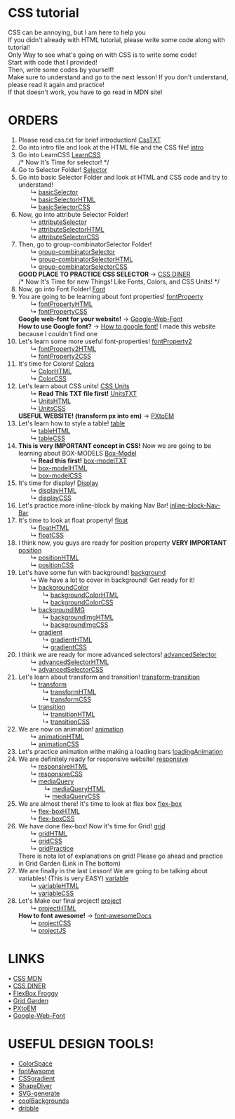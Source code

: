 # CSS tutorial
CSS can be annoying, but I am here to help you <br>
If you didn't already with HTML tutorial, please write some code along with tutorial! <br>
Only Way to see what's going on with CSS is to write some code! <br>
Start with code that I provided! <br>
Then, write some codes by yourself! <br>
Make sure to understand and go to the next lesson! If you don't understand, please read it again and practice! <br>
If that doesn't work, you have to go read in MDN site! <br>

# ORDERS
1. Please read css.txt for brief introduction! [CssTXT](https://github.com/mydolphim/CSStutorial/blob/main/css.txt) <br>
2. Go into intro file and look at the HTML file and the CSS file! [intro](https://github.com/mydolphim/CSStutorial/tree/main/intro)
3. Go into LearnCSS [LearnCSS](https://github.com/mydolphim/CSStutorial/tree/main/LearnCSS) <br>
/* Now It's Time for selector! */
4. Go to Selector Folder! [Selector](https://github.com/mydolphim/CSStutorial/tree/main/LearnCSS/Selector)
5. Go into basic Selector Folder and look at HTML and CSS code and try to understand! <br>
    &nbsp; &nbsp; &nbsp; &nbsp;↳ [basicSelector](https://github.com/mydolphim/CSStutorial/tree/main/LearnCSS/Selector/basicSelector) <br>
    &nbsp; &nbsp; &nbsp; &nbsp;↳ [basicSelectorHTML](https://github.com/mydolphim/CSStutorial/blob/main/LearnCSS/Selector/basicSelector/basicSelector.html) <br>
    &nbsp; &nbsp; &nbsp; &nbsp;↳ [basicSelectorCSS](https://github.com/mydolphim/CSStutorial/blob/main/LearnCSS/Selector/basicSelector/basicSelector.css) <br>
6. Now, go into attribute Selector Folder! <br>
    &nbsp; &nbsp; &nbsp; &nbsp;↳ [attributeSelector](https://github.com/mydolphim/CSStutorial/tree/main/LearnCSS/Selector/attributeSelector) <br>
    &nbsp; &nbsp; &nbsp; &nbsp;↳ [attributeSelectorHTML](https://github.com/mydolphim/CSStutorial/blob/main/LearnCSS/Selector/attributeSelector/attributeSelector.html) <br>
    &nbsp; &nbsp; &nbsp; &nbsp;↳ [attributeSelectorCSS](https://github.com/mydolphim/CSStutorial/blob/main/LearnCSS/Selector/attributeSelector/attributeSelector.css) <br>
7. Then, go to group-combinatorSelector Folder! <br>
    &nbsp; &nbsp; &nbsp; &nbsp;↳ [group-combinatorSelector](https://github.com/mydolphim/CSStutorial/tree/main/LearnCSS/Selector/group-combinatorSelector) <br>
    &nbsp; &nbsp; &nbsp; &nbsp;↳ [group-combinatorSelectorHTML](https://github.com/mydolphim/CSStutorial/blob/main/LearnCSS/Selector/group-combinatorSelector/group-combinatorSelector.html) <br>
    &nbsp; &nbsp; &nbsp; &nbsp;↳ [group-combinatorSelectorCSS](https://github.com/mydolphim/CSStutorial/blob/main/LearnCSS/Selector/group-combinatorSelector/group-combinatorSelector.css) <br>
**GOOD PLACE TO PRACTICE CSS SELECTOR** → [CSS DINER](https://flukeout.github.io/) <br>
/* Now It's Time for new Things! Like Fonts, Colors, and CSS Units! */ <br>
8. Now, go into Font Folder! [Font](https://github.com/mydolphim/CSStutorial/tree/main/LearnCSS/Font) <br>
9. You are going to be learning about font properties! [fontProperty](https://github.com/mydolphim/CSStutorial/tree/main/LearnCSS/Font/fontProperty) <br>
    &nbsp; &nbsp; &nbsp; &nbsp;↳ [fontPropertyHTML](https://github.com/mydolphim/CSStutorial/blob/main/LearnCSS/Font/fontProperty/fontProperty.html) <br>
    &nbsp; &nbsp; &nbsp; &nbsp;↳ [fontPropertyCSS](https://github.com/mydolphim/CSStutorial/blob/main/LearnCSS/Font/fontProperty/fontProperty.css) <br>
**Google web-font for your website!** → [Google-Web-Font](https://fonts.google.com/) <br>
**How to use Google font?** → [How to google font!](https://how-to-google-font.netlify.app/) I made this website because I couldn't find one <br>
10. Let's learn some more useful font-properties! [fontProperty2](https://github.com/mydolphim/CSStutorial/tree/main/LearnCSS/Font/fontpropety2) <br>
    &nbsp; &nbsp; &nbsp; &nbsp;↳ [fontProperty2HTML](https://github.com/mydolphim/CSStutorial/blob/main/LearnCSS/Font/fontpropety2/fontPrperty2.html) <br>
    &nbsp; &nbsp; &nbsp; &nbsp;↳ [fontProperty2CSS](https://github.com/mydolphim/CSStutorial/blob/main/LearnCSS/Font/fontpropety2/fontPrperty2.css) <br>
11. It's time for Colors! [Colors](https://github.com/mydolphim/CSStutorial/tree/main/LearnCSS/Font/color) <br>
    &nbsp; &nbsp; &nbsp; &nbsp;↳ [ColorHTML](https://github.com/mydolphim/CSStutorial/blob/main/LearnCSS/Font/color/color.html) <br>
    &nbsp; &nbsp; &nbsp; &nbsp;↳ [ColorCSS](https://github.com/mydolphim/CSStutorial/blob/main/LearnCSS/Font/color/color.css) <br>
12. Let's learn about CSS units! [CSS Units](https://github.com/mydolphim/CSStutorial/tree/main/LearnCSS/Font/units) <br>
    &nbsp; &nbsp; &nbsp; &nbsp;↳ **Read This TXT file first!** [UnitsTXT](https://github.com/mydolphim/CSStutorial/blob/main/LearnCSS/Font/units/units.txt) <br>
    &nbsp; &nbsp; &nbsp; &nbsp;↳ [UnitsHTML](https://github.com/mydolphim/CSStutorial/blob/main/LearnCSS/Font/units/units.html) <br>
    &nbsp; &nbsp; &nbsp; &nbsp;↳ [UnitsCSS](https://github.com/mydolphim/CSStutorial/blob/main/LearnCSS/Font/units/units.css) <br>
**USEFUL WEBSITE! (transform px into em)** → [PXtoEM](http://pxtoem.com/) <br>
13. Let's learn how to style a table! [table](https://github.com/mydolphim/CSStutorial/tree/main/LearnCSS/table) <br>
    &nbsp; &nbsp; &nbsp; &nbsp;↳ [tableHTML](https://github.com/mydolphim/CSStutorial/blob/main/LearnCSS/table/table.html) <br>
    &nbsp; &nbsp; &nbsp; &nbsp;↳ [tableCSS](https://github.com/mydolphim/CSStutorial/blob/main/LearnCSS/table/table.css) <br>
14. **This is very IMPORTANT concept in CSS!** Now we are going to be learning about BOX-MODELS [Box-Model](https://github.com/mydolphim/CSStutorial/tree/main/LearnCSS/box-model) <br>
    &nbsp; &nbsp; &nbsp; &nbsp;↳ **Read this first!** [box-modelTXT](https://github.com/mydolphim/CSStutorial/blob/main/LearnCSS/box-model/box-model.txt) <br>
    &nbsp; &nbsp; &nbsp; &nbsp;↳ [box-modelHTML](https://github.com/mydolphim/CSStutorial/blob/main/LearnCSS/box-model/box-model.html) <br>
    &nbsp; &nbsp; &nbsp; &nbsp;↳ [box-modelCSS](https://github.com/mydolphim/CSStutorial/blob/main/LearnCSS/box-model/box-model.css) <br>
15. It's time for display! [Display](https://github.com/mydolphim/CSStutorial/tree/main/LearnCSS/display) <br>
    &nbsp; &nbsp; &nbsp; &nbsp;↳ [displayHTML](https://github.com/mydolphim/CSStutorial/blob/main/LearnCSS/display/display.html) <br>
    &nbsp; &nbsp; &nbsp; &nbsp;↳ [displayCSS](https://github.com/mydolphim/CSStutorial/blob/main/LearnCSS/display/display.css) <br>
16. Let's practice more inline-block by making Nav Bar! [inline-block-Nav-Bar](https://github.com/mydolphim/CSStutorial/tree/main/LearnCSS/display/navbar) <br>
17. It's time to look at float property! [float](https://github.com/mydolphim/CSStutorial/tree/main/LearnCSS/float) <br>
    &nbsp; &nbsp; &nbsp; &nbsp;↳ [floatHTML](https://github.com/mydolphim/CSStutorial/blob/main/LearnCSS/float/float.html) <br>
    &nbsp; &nbsp; &nbsp; &nbsp;↳ [floatCSS](https://github.com/mydolphim/CSStutorial/blob/main/LearnCSS/float/float.css) <br>
18. I think now, you guys are ready for position property **VERY IMPORTANT** [position](https://github.com/mydolphim/CSStutorial/tree/main/LearnCSS/position) <br>
    &nbsp; &nbsp; &nbsp; &nbsp;↳ [positionHTML](https://github.com/mydolphim/CSStutorial/blob/main/LearnCSS/position/position.html) <br>
    &nbsp; &nbsp; &nbsp; &nbsp;↳ [positionCSS](https://github.com/mydolphim/CSStutorial/blob/main/LearnCSS/position/position.css) <br>
19. Let's have some fun with background! [background](https://github.com/mydolphim/CSStutorial/tree/main/LearnCSS/background) <br>
    &nbsp; &nbsp; &nbsp; &nbsp;↳ We have a lot to cover in background! Get ready for it! <br>
    &nbsp; &nbsp; &nbsp; &nbsp;↳ [backgroundColor](https://github.com/mydolphim/CSStutorial/tree/main/LearnCSS/background/background-color) <br>
        &nbsp; &nbsp; &nbsp; &nbsp;&nbsp; &nbsp; &nbsp; &nbsp;↳ [backgroundColorHTML](https://github.com/mydolphim/CSStutorial/blob/main/LearnCSS/background/background-color/backgroundColor.html) <br>
        &nbsp; &nbsp; &nbsp; &nbsp;&nbsp; &nbsp; &nbsp; &nbsp;↳ [backgroundColorCSS](https://github.com/mydolphim/CSStutorial/blob/main/LearnCSS/background/background-color/backgroundColor.css) <br>
    &nbsp; &nbsp; &nbsp; &nbsp;↳ [backgroundIMG](https://github.com/mydolphim/CSStutorial/tree/main/LearnCSS/background/backgroundImg) <br>
        &nbsp; &nbsp; &nbsp; &nbsp;&nbsp; &nbsp; &nbsp; &nbsp;↳ [backgroundImgHTML](https://github.com/mydolphim/CSStutorial/blob/main/LearnCSS/background/backgroundImg/backgroundImg.html) <br>
        &nbsp; &nbsp; &nbsp; &nbsp;&nbsp; &nbsp; &nbsp; &nbsp;↳ [backgroundImgCSS](https://github.com/mydolphim/CSStutorial/blob/main/LearnCSS/background/backgroundImg/backgroundImg.css) <br>
    &nbsp; &nbsp; &nbsp; &nbsp;↳ [gradient](https://github.com/mydolphim/CSStutorial/tree/main/LearnCSS/background/gradient) <br>
        &nbsp; &nbsp; &nbsp; &nbsp;&nbsp; &nbsp; &nbsp; &nbsp;↳ [gradientHTML](https://github.com/mydolphim/CSStutorial/blob/main/LearnCSS/background/gradient/gradient.html) <br>
        &nbsp; &nbsp; &nbsp; &nbsp;&nbsp; &nbsp; &nbsp; &nbsp;↳ [gradientCSS](https://github.com/mydolphim/CSStutorial/blob/main/LearnCSS/background/gradient/gradient.css) <br>
20. I think we are ready for more advanced selectors! [advancedSelector](https://github.com/mydolphim/CSStutorial/tree/main/LearnCSS/advancedSelectors) <br>
    &nbsp; &nbsp; &nbsp; &nbsp;↳ [advancedSelectorHTML](https://github.com/mydolphim/CSStutorial/blob/main/LearnCSS/advancedSelectors/advancedSelector.html) <br>
    &nbsp; &nbsp; &nbsp; &nbsp;↳ [advancedSelectorCSS](https://github.com/mydolphim/CSStutorial/blob/main/LearnCSS/advancedSelectors/advancedSelector.css) <br>
21. Let's learn about transform and transition! [transform-transition](https://github.com/mydolphim/CSStutorial/tree/main/LearnCSS/transform-transition) <br>
    &nbsp; &nbsp; &nbsp; &nbsp;↳ [transform](https://github.com/mydolphim/CSStutorial/tree/main/LearnCSS/transform-transition/transform) <br>
    &nbsp; &nbsp; &nbsp; &nbsp;&nbsp; &nbsp; &nbsp; &nbsp;↳ [transformHTML](https://github.com/mydolphim/CSStutorial/blob/main/LearnCSS/transform-transition/transform/transform.html) <br>
    &nbsp; &nbsp; &nbsp; &nbsp;&nbsp; &nbsp; &nbsp; &nbsp;↳ [transformCSS](https://github.com/mydolphim/CSStutorial/blob/main/LearnCSS/transform-transition/transform/transform.css) <br>
    &nbsp; &nbsp; &nbsp; &nbsp;↳ [transition](https://github.com/mydolphim/CSStutorial/tree/main/LearnCSS/transform-transition/transition) <br>
    &nbsp; &nbsp; &nbsp; &nbsp;&nbsp; &nbsp; &nbsp; &nbsp;↳ [transitionHTML](https://github.com/mydolphim/CSStutorial/blob/main/LearnCSS/transform-transition/transition/transition.html) <br>
    &nbsp; &nbsp; &nbsp; &nbsp;&nbsp; &nbsp; &nbsp; &nbsp;↳ [transitionCSS](https://github.com/mydolphim/CSStutorial/blob/main/LearnCSS/transform-transition/transition/transition.css) <br>
22. We are now on animation! [animation](https://github.com/mydolphim/CSStutorial/tree/main/LearnCSS/animation) <br>
    &nbsp; &nbsp; &nbsp; &nbsp;↳ [animationHTML](https://github.com/mydolphim/CSStutorial/blob/main/LearnCSS/animation/animation.html) <br>
    &nbsp; &nbsp; &nbsp; &nbsp;↳ [animationCSS](https://github.com/mydolphim/CSStutorial/blob/main/LearnCSS/animation/animation.css) <br>
23. Let's practice animation withe making a loading bars [loadingAnimation](https://github.com/mydolphim/CSStutorial/tree/main/LearnCSS/animation/loadingAnimation) <br>
24. We are definitely ready for responsive website! [responsive](https://github.com/mydolphim/CSStutorial/tree/main/LearnCSS/responsive) <br>
    &nbsp; &nbsp; &nbsp; &nbsp;↳ [responsiveHTML](https://github.com/mydolphim/CSStutorial/blob/main/LearnCSS/responsive/responsive.html) <br>
    &nbsp; &nbsp; &nbsp; &nbsp;↳ [responsiveCSS](https://github.com/mydolphim/CSStutorial/blob/main/LearnCSS/responsive/responsive.css) <br>
    &nbsp; &nbsp; &nbsp; &nbsp;↳ [mediaQuery](https://github.com/mydolphim/CSStutorial/tree/main/LearnCSS/responsive/mediaQuery) <br>
    &nbsp; &nbsp; &nbsp; &nbsp;&nbsp; &nbsp; &nbsp; &nbsp; ↳ [mediaQueryHTML](https://github.com/mydolphim/CSStutorial/blob/main/LearnCSS/responsive/mediaQuery/mediaQuery.html) <br>
    &nbsp; &nbsp; &nbsp; &nbsp;&nbsp; &nbsp; &nbsp; &nbsp; ↳ [mediaQueryCSS](https://github.com/mydolphim/CSStutorial/blob/main/LearnCSS/responsive/mediaQuery/mediaQuery.css) <br>
25. We are almost there! It's time to look at flex box [flex-box](https://github.com/mydolphim/CSStutorial/tree/main/LearnCSS/flex-box) <br>
    &nbsp; &nbsp; &nbsp; &nbsp;↳ [flex-boxHTML](https://github.com/mydolphim/CSStutorial/blob/main/LearnCSS/flex-box/flex-box.html) <br>
    &nbsp; &nbsp; &nbsp; &nbsp;↳ [flex-boxCSS](https://github.com/mydolphim/CSStutorial/blob/main/LearnCSS/flex-box/flex-box.css) <br>
26. We have done flex-box! Now it's time for Grid! [grid](https://github.com/mydolphim/CSStutorial/tree/main/LearnCSS/grid) <br>
    &nbsp; &nbsp; &nbsp; &nbsp;↳ [gridHTML](https://github.com/mydolphim/CSStutorial/blob/main/LearnCSS/grid/grid.html) <br>
    &nbsp; &nbsp; &nbsp; &nbsp;↳ [gridCSS](https://github.com/mydolphim/CSStutorial/blob/main/LearnCSS/grid/grid.css) <br>
    &nbsp; &nbsp; &nbsp; &nbsp;↳ [gridPractice](https://github.com/mydolphim/CSStutorial/tree/main/LearnCSS/grid/grid-practice) <br>
    There is nota lot of explanations on grid! Please go ahead and practice in Grid Garden (Link in The bottom) <br>
27. We are finally in the last Lesson! We are going to be talking about variables! (This is very EASY) [variable](https://github.com/mydolphim/CSStutorial/tree/main/LearnCSS/variable) <br>
    &nbsp; &nbsp; &nbsp; &nbsp;↳ [variableHTML](https://github.com/mydolphim/CSStutorial/blob/main/LearnCSS/variable/variable.html) <br>
    &nbsp; &nbsp; &nbsp; &nbsp;↳ [variableCSS](https://github.com/mydolphim/CSStutorial/blob/main/LearnCSS/variable/variable.css) <br>
28. Let's Make our final project! [project](https://github.com/mydolphim/CSStutorial/tree/main/project) <br>
    &nbsp; &nbsp; &nbsp; &nbsp;↳ [projectHTML](https://github.com/mydolphim/CSStutorial/blob/main/project/index.html) <br>
    **How to font awesome!** → [font-awesomeDocs](https://fontawesome.com/docs/web/setup/get-started) <br>
    &nbsp; &nbsp; &nbsp; &nbsp;↳ [projectCSS](https://github.com/mydolphim/CSStutorial/blob/main/project/style.css) <br>
    &nbsp; &nbsp; &nbsp; &nbsp;↳ [projectJS](https://github.com/mydolphim/CSStutorial/blob/main/project/app.js) <br>




# LINKS <br>
• [CSS MDN](https://developer.mozilla.org/en-US/docs/Web/CSS) <br>
• [CSS DINER](https://flukeout.github.io/) <br>
• [FlexBox Froggy](https://flexboxfroggy.com/) <br>
• [Grid Garden](https://cssgridgarden.com/) <br>
• [PXtoEM](http://pxtoem.com/) <br>
• [Google-Web-Font](https://fonts.google.com/) <br>

# USEFUL DESIGN TOOLS! <br>
- [ColorSpace](https://mycolor.space/)
- [fontAwsome](https://fontawesome.com/)
- [CSSgradient](https://cssgradient.io/)
- [ShapeDiver](https://www.shapedivider.app/)
- [SVG-generate](https://haikei.app/)
- [coolBackgrounds](https://coolbackgrounds.io/)
- [dribble](https://dribbble.com/)
